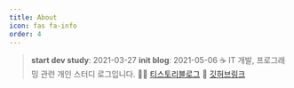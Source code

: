 ```yaml
---
title: About
icon: fas fa-info
order: 4
---
```


> **start dev study**: 2021-03-27
> **init blog**: 2021-05-06
☕ IT 개발, 프로그래밍 관련 개인 스터디 로그입니다.
🧙‍♂️ [티스토리블로그](https://y-oni.tistory.com)
👀 [깃허브링크](https://github.com/yyyy-oniiii)
